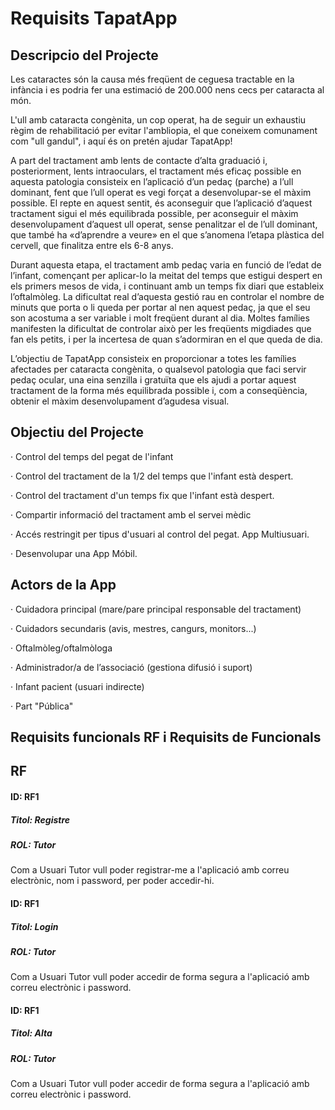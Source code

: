 # Requisits TapatApp
## Descripcio del Projecte
Les cataractes són la causa més freqüent de ceguesa tractable en la infància i es podria fer una estimació de 200.000 nens cecs per cataracta al món.

L'ull amb cataracta congènita, un cop operat, ha de seguir un exhaustiu règim de rehabilitació per evitar l'ambliopia, el que coneixem comunament com "ull gandul", i aquí és on pretén ajudar TapatApp! 

A part del tractament amb lents de contacte d’alta graduació i, posteriorment, lents intraoculars, el tractament més eficaç possible en aquesta patologia consisteix en l’aplicació d’un pedaç (parche) a l’ull dominant, fent que l’ull operat es vegi forçat a desenvolupar-se el màxim possible. El repte en aquest sentit, és aconseguir que l’aplicació d’aquest tractament sigui el més equilibrada possible, per aconseguir el màxim desenvolupament d’aquest ull operat, sense penalitzar el de l’ull dominant, que també ha «d’aprendre a veure» en el que s’anomena l’etapa plàstica del cervell, que finalitza entre els 6-8 anys.

Durant aquesta etapa, el tractament amb pedaç varia en funció de l’edat de l’infant, començant per aplicar-lo la meitat del temps que estigui despert en els primers mesos de vida, i continuant amb un temps fix diari que estableix l’oftalmòleg. La dificultat real d’aquesta gestió rau en controlar el nombre de minuts que porta o li queda per portar al nen aquest pedaç, ja que el seu son acostuma a ser variable i molt freqüent durant al dia. Moltes famílies manifesten la dificultat de controlar això per les freqüents migdiades que fan els petits, i per la incertesa de quan s’adormiran en el que queda de dia.

L’objectiu de TapatApp consisteix en proporcionar a totes les famílies afectades per cataracta congènita, o qualsevol patologia que faci servir pedaç ocular, una eina senzilla i gratuïta que els ajudi a portar aquest tractament de la forma més equilibrada possible i, com a conseqüència, obtenir el màxim desenvolupament d’agudesa visual.

## Objectiu del Projecte
· Control del temps del pegat de l'infant

· Control del tractament de la 1/2 del temps que l'infant està despert.

· Control del tractament d'un temps fix que l'infant està despert.

· Compartir informació del tractament amb el servei mèdic

· Accés restringit per tipus d'usuari al control del pegat. App Multiusuari.

· Desenvolupar una App Móbil.

## Actors de la App

· Cuidadora principal (mare/pare principal responsable del tractament)

· Cuidadors secundaris (avis, mestres, cangurs, monitors...)

· Oftalmòleg/oftalmòloga

· Administrador/a de l’associació (gestiona difusió i suport)

· Infant pacient (usuari indirecte)

· Part "Pública"

## Requisits funcionals RF i Requisits de Funcionals

## RF

<div class="alert alert-info">
<h4>ID: RF1</h4>
<h5>Titol: Registre </h5>
<h5>ROL: Tutor </h5>
<p>Com a Usuari Tutor vull poder registrar-me a l'aplicació amb
correu electrònic, nom i password, per poder accedir-hi.</p>
</div>

<div class="alert alert-info">
<h4>ID: RF1</h4>
<h5>Titol: Login </h5>
<h5>ROL: Tutor </h5>
<p>Com a Usuari Tutor vull poder accedir de forma segura a l'aplicació amb
correu electrònic i password.</p>
</div>

<div class="alert alert-info">
<h4>ID: RF1</h4>
<h5>Titol: Alta </h5>
<h5>ROL: Tutor </h5>
<p>Com a Usuari Tutor vull poder accedir de forma segura a l'aplicació amb
correu electrònic i password.</p>
</div>